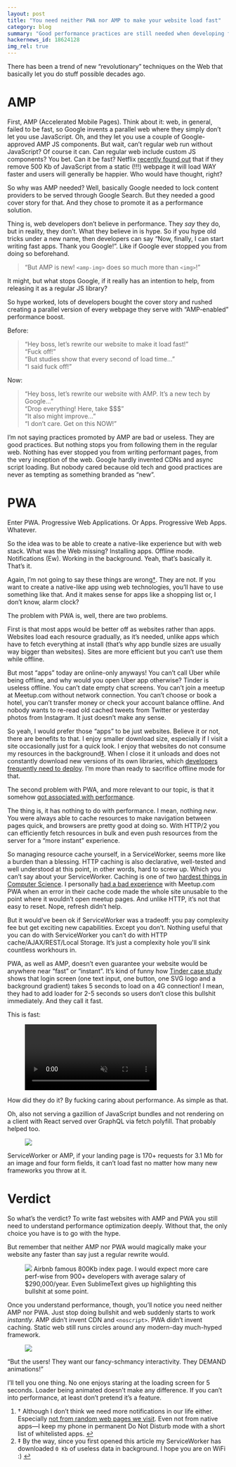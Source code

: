 ```yaml
---
layout: post
title: "You need neither PWA nor AMP to make your website load fast"
category: blog
summary: "Good performance practices are still needed when developing fast web experience."
hackernews_id: 18624128
img_rel: true
---
```


There has been a trend of new “revolutionary” techniques on the Web that basically let you do stuff possible decades ago.

# AMP

First, AMP (Accelerated Mobile Pages). Think about it: web, in general, failed to be fast, so Google invents a parallel web where they simply don’t let you use JavaScript. Oh, and they let you use a couple of Google-approved AMP JS components. But wait, can’t regular web run without JavaScript? Of course it can. Can regular web include custom JS components? You bet. Can it be fast? Netflix [recently found out](https://medium.com/dev-channel/a-netflix-web-performance-case-study-c0bcde26a9d9) that if they remove 500 Kb of JavaScript from a static (!!!) webpage it will load WAY faster and users will generally be happier. Who would have thought, right?

So why was AMP needed? Well, basically Google needed to lock content providers to be served through Google Search. But they needed a good cover story for that. And they chose to promote it as a performance solution.

Thing is, web developers don’t believe in performance. They _say_ they do, but in reality, they don’t. What they believe in is hype. So if you hype old tricks under a new name, then developers can say “Now, finally, I can start writing fast apps. Thank you Google!”. Like if Google ever stopped you from doing so beforehand.

> “But AMP is new! `<amp-img>` does so much more than `<img>`!”

It might, but what stops Google, if it really has an intention to help, from releasing it as a regular JS library?

So hype worked, lots of developers bought the cover story and rushed creating a parallel version of every webpage they serve with “AMP-enabled” performance boost.

Before:

> “Hey boss, let’s rewrite our website to make it load fast!”<br/>“Fuck off!”<br/>“But studies show that every second of load time...”<br/>“I said fuck off!”

Now:

> “Hey boss, let’s rewrite our website with AMP. It’s a new tech by Google...”<br/>“Drop everything! Here, take $$$”<br/>“It also might improve...”<br/>“I don’t care. Get on this NOW!”

I’m not saying practices promoted by AMP are bad or useless. They are good practices. But nothing stops you from following them in the regular web. Nothing has ever stopped you from writing performant pages, from the very inception of the web. Google hardly invented CDNs and async script loading. But nobody cared because old tech and good practices are never as tempting as something branded as “new”.

# PWA

Enter PWA. Progressive Web Applications. Or Apps. Progressive Web Apps. Whatever.

So the idea was to be able to create a native-like experience but with web stack. What was the Web missing? Installing apps. Offline mode. Notifications (Ew). Working in the background. Yeah, that’s basically it. That’s it.

Again, I’m not going to say these things are wrong<a id="f1" href="#fn1" class="footnote">†</a>. They are not. If you want to create a native-like app using web technologies, you’ll have to use something like that. And it makes sense for apps like a shopping list or, I don’t know, alarm clock?

The problem with PWA is, well, there are two problems.

First is that most apps would be better off as websites rather than apps. Websites load each resource gradually, as it’s needed, unlike apps which have to fetch everything at install (that’s why app bundle sizes are usually way bigger than websites). Sites are more efficient but you can’t use them while offline.

But most “apps” today are online-only anyways! You can’t call Uber while being offline, and why would you open Uber app otherwise? Tinder is useless offline. You can’t date empty chat screens. You can’t join a meetup at Meetup.com without network connection. You can’t choose or book a hotel, you can’t transfer money or check your account balance offline. And nobody wants to re-read old cached tweets from Twitter or yesterday photos from Instagram. It just doesn’t make any sense.

So yeah, I would prefer those “apps” to be just websites. Believe it or not, there are benefits to that. I enjoy smaller download size, especially if I visit a site occasionally just for a quick look. I enjoy that websites do not consume my resources in the background<a id="f2" href="#fn2" class="footnote">‡</a>. When I close it it unloads and does not constantly download new versions of its own libraries, which [developers frequently need to deploy](https://medium.com/@paularmstrong/d28a00e780a3#8255). I’m more than ready to sacrifice offline mode for that.

The second problem with PWA, and more relevant to our topic, is that it somehow [got associated with performance](https://www.thinkwithgoogle.com/intl/en-154/insights-inspiration/case-studies/trivago-embrace-progressive-web-apps-as-the-future-of-mobile/).

The thing is, it has nothing to do with performance. I mean, nothing _new_. You were always able to cache resources to make navigation between pages quick, and browsers are pretty good at doing so. With HTTP/2 you can efficiently fetch resources in bulk and even push resources from the server for a “more instant” experience.

So managing resource cache yourself, in a ServiceWorker, seems more like a burden than a blessing. HTTP caching is also declarative, well-tested and well understood at this point, in other words, hard to screw up. Which you can’t say about your ServiceWorker. Caching is one of two [hardest things in Computer Science](https://www.martinfowler.com/bliki/TwoHardThings.html). I personally [had a bad experience](https://twitter.com/nikitonsky/status/1064899552069722112) with Meetup.com PWA when an error in their cache code made the whole site unusable to the point where it wouldn’t open meetup pages. And unlike HTTP, it’s not that easy to reset. Nope, refresh didn’t help.

But it would’ve been ok if ServiceWorker was a tradeoff: you pay complexity fee but get exciting new capabilities. Except you don’t. Nothing useful that you can do with ServiceWorker you can’t do with HTTP cache/AJAX/REST/Local Storage. It’s just a complexity hole you'll sink countless workhours in.

PWA, as well as AMP, doesn’t even guarantee your website would be anywhere near “fast” or “instant”. It’s kind of funny how [Tinder case study](https://medium.com/@addyosmani/78919d98ece0) shows that login screen (one text input, one button, one SVG logo and a background gradient) takes 5 seconds to load on a 4G connection! I mean, they had to add loader for 2-5 seconds so users don’t close this bullshit immediately. And they call it fast.

This is fast:

<figure><video autoplay="" muted="" loop="" preload="auto" playsinline="" controls style="width: 300px; "><source src="./wikipedia.mp4" type="video/mp4"></video></figure>

How did they do it? By fucking caring about performance. As simple as that.

Oh, also not serving a gazillion of JavaScript bundles and not rendering on a client with React served over GraphQL via fetch polyfill. That probably helped too.

<figure><a href="./airbnb.png" target="_blank"><img src="./airbnb.jpg"></a></figure>

ServiceWorker or AMP, if your landing page is 170+ requests for 3.1 Mb for an image and four form fields, it can’t load fast no matter how many new frameworks you throw at it.


# Verdict

So what’s the verdict? To write fast websites with AMP and PWA you still need to understand performance optimization deeply. Without that, the only choice you have is to go with the hype.

But remember that neither AMP nor PWA would magically make your website any faster than say just a regular rewrite would.

<figure>
  <a href="./index.png" target="_blank"><img src="./index.jpg"></a>
  Airbnb famous 800Kb index page. I would expect more care perf-wise from 900+ developers with average salary of $290,000/year. Even SublimeText gives up highlighting this bullshit at some point. 
</figure>

Once you understand performance, though, you’ll notice you need neither AMP nor PWA. Just stop doing bullshit and web suddenly starts to work _instantly_. AMP didn’t invent CDN and `<noscript>`. PWA didn’t invent caching. Static web still runs circles around any modern-day much-hyped framework.

<figure><img src="./oldweb.png" ></figure>

“But the users! They want our fancy-schmancy interactivity. They DEMAND animations!”

I’ll tell you one thing. No one enjoys staring at the loading screen for 5 seconds. Loader being animated doesn’t make any difference. If you can’t into performance, at least don’t pretend it’s a feature.

<div class="footnotes-br"></div>

<ol class="footnotes_alt">
<li id="fn1"><span class="dagger">†</span> Although I don’t think we need more notifications in our life either. Especially <a href="https://grumpy.website/post/0PKEDf3JE">not from random web pages we visit</a>. Even not from native apps—I keep my phone in permanent Do Not Disturb mode with a short list of whitelisted apps. <a href="#f1" class>↩︎</a></li>
<li id="fn2"><span class="dagger">‡</span> By the way, since you first opened this article my ServiceWorker has downloaded <code id="downloaded">0 Kb</code> of useless data in background. I hope you are on WiFi :) <a href="#f2" class>↩︎</a></li>
</ol>

<script>
  if (!localStorage.getItem("first_opened"))
    localStorage.setItem("first_opened", "" + new Date().getTime());
  var first_opened = parseInt(localStorage.getItem("first_opened"));

  function update_downloaded() {
    var downloaded_kb = Math.ceil((new Date().getTime() - first_opened) / 200);
        text = downloaded_kb >= 1000000 ? Math.ceil(downloaded_kb / 1000) / 1000 + " Gb"
               : downloaded_kb >= 1000 ? downloaded_kb / 1000 + " Mb"
               : downloaded_kb + " Kb";
    document.getElementById("downloaded").innerHTML = text;
  }
  update_downloaded();
  setInterval(update_downloaded, 1000);

  if ('serviceWorker' in navigator) {
    navigator.serviceWorker.register('/sw.js', {scope: '/'}).then(function(registration) {
      console.log('Service worker registration succeeded:', registration);
    });
  }

</script>